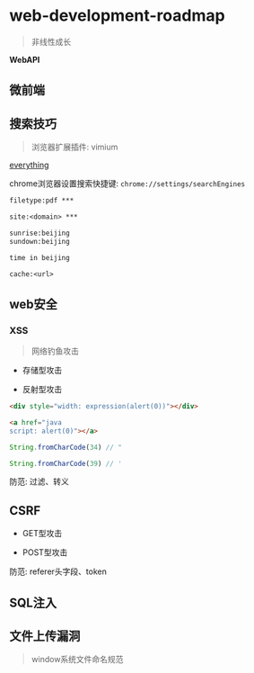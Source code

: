 # web-development-roadmap

> 非线性成长

**WebAPI**

## 微前端

## 搜索技巧

> 浏览器扩展插件: vimium

[everything](https://www.voidtools.com/zh-cn/support/everything/installing_everything/)

chrome浏览器设置搜索快捷键: `chrome://settings/searchEngines`

```txt
filetype:pdf ***

site:<domain> ***

sunrise:beijing
sundown:beijing

time in beijing

cache:<url>


```

## web安全

### XSS

> 网络钓鱼攻击

- 存储型攻击

- 反射型攻击

```html
<div style="width: expression(alert(0))"></div>

<a href="java
script: alert(0)"></a>

```

```js
String.fromCharCode(34) // "

String.fromCharCode(39) // '

```

防范: 过滤、转义

## CSRF

- GET型攻击

- POST型攻击

防范: referer头字段、token

## SQL注入

## 文件上传漏洞

> window系统文件命名规范





